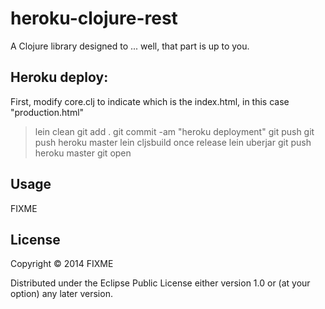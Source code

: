 # heroku-clojure-rest

A Clojure library designed to ... well, that part is up to you.


## Heroku deploy:
First, modify core.clj to indicate which is the index.html, in this case "production.html"
> lein clean
> git add .
> git commit -am "heroku deployment"
> git push
> git push heroku master
> lein cljsbuild once release
> lein uberjar
> git push heroku master
> git open


## Usage

FIXME

## License

Copyright © 2014 FIXME

Distributed under the Eclipse Public License either version 1.0 or (at
your option) any later version.
